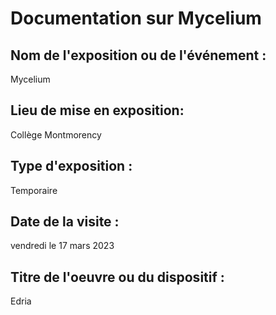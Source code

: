# Documentation sur Mycelium



## Nom de l'exposition ou de l'événement :
Mycelium

## Lieu de mise en exposition:
Collège Montmorency

## Type d'exposition :
Temporaire

## Date de la visite :
vendredi le 17 mars 2023

## Titre de l'oeuvre ou du dispositif :
Edria

##
